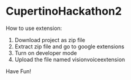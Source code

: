 # CupertinoHackathon2
How to use extension:  
1. Download project as zip file
2. Extract zip file and go to google extensions
3. Turn on developer mode
4. Upload the file named visionvoiceextension

Have Fun!
